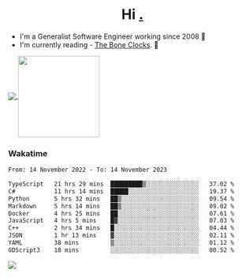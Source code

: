 <h1 align="center">Hi <a href="https://www.hackerrank.com/erasmosaraujo">.</a></h1>
 
- I'm a Generalist Software Engineer working  since 2008 🚀
- I'm currently reading - <a href="https://www.amazon.ca/Bone-Clocks-David-Mitchell/dp/0340921625">The Bone Clocks</a>. 📘
  
<p align="left">
  <a href="https://github.com/erasmosoares/github-readme-stats">
    <img
      align="center"
      src="https://github-readme-stats.vercel.app/api/top-langs/?username=erasmosoares&theme=radical&layout=compact"
    />
  </a>
  <a href="https://github.com/erasmosoares/github-readme-stats">
    <img
      align="center"
      height="165"
      src="https://github-readme-stats.vercel.app/api?username=erasmosoares&theme=radical&count_private=true&show_icons=true&custom_title=Github%20Status&hide=issues"
    />
  </a>
</p>

<!--
 ### Repo 
 
<p align="left">
 <a href="https://github.com/erasmosoares/github-readme-stats">
    <img
      align="center"
      height="165"
      src="https://github-readme-stats.vercel.app/api/pin?username=erasmosoares&repo=sample-node&title_color=fff&icon_color=f9f9f9&text_color=9f9f9f&bg_color=151515"
    />
  </a>
  <a href="https://github.com/erasmosoares/github-readme-stats">
    <img
      align="center"
      height="165"
      src="https://github-readme-stats.vercel.app/api/pin?username=erasmosoares&repo=sample-node&title_color=fff&icon_color=f9f9f9&text_color=9f9f9f&bg_color=151515"
    />
  </a>
</p>
-->

 ### Wakatime 

<!--START_SECTION:waka-->

```txt
From: 14 November 2022 - To: 14 November 2023

TypeScript   21 hrs 29 mins  █████████▒░░░░░░░░░░░░░░░   37.02 %
C#           11 hrs 14 mins  █████░░░░░░░░░░░░░░░░░░░░   19.37 %
Python       5 hrs 32 mins   ██▒░░░░░░░░░░░░░░░░░░░░░░   09.54 %
Markdown     5 hrs 14 mins   ██▒░░░░░░░░░░░░░░░░░░░░░░   09.02 %
Docker       4 hrs 25 mins   ██░░░░░░░░░░░░░░░░░░░░░░░   07.61 %
JavaScript   4 hrs 5 mins    █▓░░░░░░░░░░░░░░░░░░░░░░░   07.03 %
C++          2 hrs 34 mins   █░░░░░░░░░░░░░░░░░░░░░░░░   04.44 %
JSON         1 hr 13 mins    ▓░░░░░░░░░░░░░░░░░░░░░░░░   02.11 %
YAML         38 mins         ▒░░░░░░░░░░░░░░░░░░░░░░░░   01.12 %
GDScript3    18 mins         ░░░░░░░░░░░░░░░░░░░░░░░░░   00.52 %
```

<!--END_SECTION:waka-->

![](https://komarev.com/ghpvc/?username=erasmosoares&color=brightgreen)
